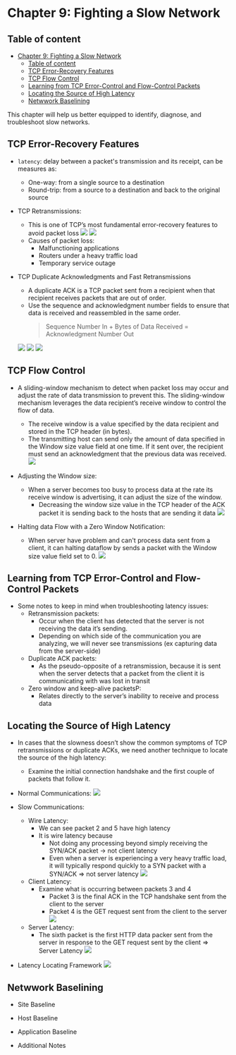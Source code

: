 # Chapter 9: Fighting a Slow Network



## Table of content
- [Chapter 9: Fighting a Slow Network](#chapter-9-fighting-a-slow-network)
  - [Table of content](#table-of-content)
  - [TCP Error-Recovery Features](#tcp-error-recovery-features)
  - [TCP Flow Control](#tcp-flow-control)
  - [Learning from TCP Error-Control and Flow-Control Packets](#learning-from-tcp-error-control-and-flow-control-packets)
  - [Locating the Source of High Latency](#locating-the-source-of-high-latency)
  - [Netwwork Baselining](#netwwork-baselining)



This chapter will help us better equipped to identify, diagnose, and troubleshoot slow networks.

## TCP Error-Recovery Features

- `latency`: delay between a packet's transmission and its receipt, can be measures as:
  - One-way: from a single source to a destination
  - Round-trip: from a source to a destination and back to the original source

- TCP Retransmissions:
  - This is one of TCP’s most fundamental error-recovery features to avoid packet loss
  ![](IMG/2023-03-23-19-54-36.png)
  ![](IMG/2023-03-24-06-53-16.png)
  - Causes of packet loss:
    - Malfunctioning applications
    - Routers under a heavy traffic load
    - Temporary service outage

- TCP Duplicate Acknowledgments and Fast Retransmissions
  - A duplicate ACK is a TCP packet sent from a recipient when that recipient receives packets that are out of order.
  - Use the sequence and acknowledgment number fields to ensure that data is received and reassembled in the same order.
      > Sequence Number In + Bytes of Data Received = Acknowledgment Number Out
    
  ![](IMG/2023-03-24-06-55-29.png)
  ![](IMG/2023-03-24-06-54-57.png)
  ![](IMG/2023-03-24-06-59-43.png)
  
## TCP Flow Control

- A sliding-window mechanism to detect when packet loss
may occur and adjust the rate of data transmission to prevent this. The sliding-window mechanism leverages the data recipient’s receive window to control the flow of data.
  - The receive window is a value specified by the data recipient and stored in the TCP header (in bytes).
  - The transmitting host can send only the amount of data specified in the Window size value field at one time. If it sent over, the recipient must send an acknowledgment that the previous data was received.
![](IMG/2023-03-24-07-08-53.png)

- Adjusting the Window size:
  - When a server becomes too busy to process data at the rate its receive window is advertising, it can adjust the size of the window.
    - Decreasing the window size value in the TCP
      header of the ACK packet it is sending back to the hosts that are sending it data
  ![](IMG/2023-03-24-07-25-00.png)

- Halting data Flow with a Zero Window Notification:
  - When server have problem and can't process data sent from a client, it can halting dataflow by sends a packet with the Window size value field set to 0.
![](IMG/2023-03-24-07-27-38.png)

## Learning from TCP Error-Control and Flow-Control Packets

- Some notes to keep in mind when troubleshooting latency issues:
  - Retransmission packets:
    - Occur when the client has detected that the server
is not receiving the data it’s sending. 
    - Depending on which side of the communication you are analyzing, we will never see transmissions (ex capturing data from the server-side)
  - Duplicate ACK packets:
    - As the pseudo-opposite of a retransmission, because it is sent when the server detects that a packet from
    the client it is communicating with was lost in transit
  - Zero window and keep-alive packetsP:
    - Relates directly to the server’s inability to receive
and process data

## Locating the Source of High Latency

- In cases that the slowness doesn’t show the common symptoms of TCP retransmissions or duplicate ACKs, we need another technique to locate the source of the
high latency:
    - Examine the initial connection handshake and the first couple of packets that follow it.

- Normal Communications: 
  ![](IMG/2023-03-24-07-41-37.png)
- Slow Communications:
  - Wire Latency:
    - We can see packet 2 and 5 have high latency
    - It is wire latency because
      - Not doing any processing beyond simply receiving the SYN/ACK packet -> not client latency
      - Even when a server is experiencing a very heavy traffic load, it will typically respond quickly to a SYN packet with a SYN/ACK => not server latency
      ![](IMG/2023-03-24-07-42-18.png)
  - Client Latency:
    - Examine what is occurring between packets 3 and 4
      - Packet 3 is the final ACK in the TCP handshake sent from the client to the server
      - Packet 4 is the GET request sent from the client to the server
    ![](IMG/2023-03-24-12-33-41.png)
  - Server Latency:
    - The sixth packet is the first HTTP data packer sent from the server in response to the GET request sent by the client => Server Latency
    ![](IMG/2023-03-24-12-34-09.png)

- Latency Locating Framework 
  ![](IMG/2023-03-24-08-58-24.png)

## Netwwork Baselining

- Site Baseline
- Host Baseline
- Application Baseline

- Additional Notes